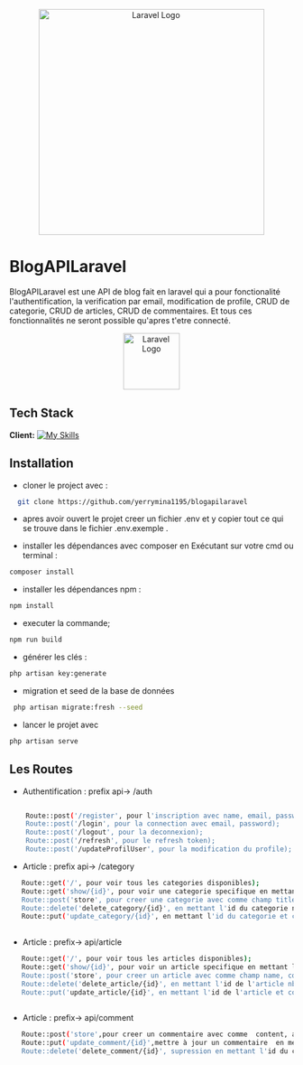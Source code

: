 <p align="center"><a href="https://laravel.com" target="_blank"><img src="https://raw.githubusercontent.com/laravel/art/master/logo-lockup/5%20SVG/2%20CMYK/1%20Full%20Color/laravel-logolockup-cmyk-red.svg" width="400" alt="Laravel Logo"></a></p>

# BlogAPILaravel

BlogAPILaravel est une API de blog fait en laravel qui a pour fonctionalité l'authentification, la verification par email, modification de profile, CRUD de categorie, CRUD de articles, CRUD de commentaires. Et tous ces fonctionnalités ne seront possible qu'apres t'etre connecté.



<p align="center"><a href="#" target="_blank"><img src="https://volkeno.com/images/logo.svg" width="100" alt="Laravel Logo"/></a></p>



## Tech Stack

**Client:**  [![My Skills](https://skillicons.dev/icons?i=laravel&&theme=light)](https://skillicons.dev)





## Installation

- cloner le project avec :

```bash
  git clone https://github.com/yerrymina1195/blogapilaravel
```
- apres avoir ouvert le projet creer un fichier .env et y copier tout ce qui se trouve dans le fichier .env.exemple .

- installer les dépendances avec composer en Exécutant sur votre cmd ou terminal : 
```bash
composer install
```
- installer les dépendances npm :
```bash
npm install
```
- executer la commande;
```bash
npm run build
```
- générer les clés :
```bash
php artisan key:generate
```
- migration et seed de la base de données
```bash
 php artisan migrate:fresh --seed 
```
- lancer le projet avec
```bash
php artisan serve 
```
## Les Routes 
- Authentification : prefix api-> /auth
```bash

    Route::post('/register', pour l'inscription avec name, email, password, password_confirmation);
    Route::post('/login', pour la connection avec email, password);
    Route::post('/logout', pour la deconnexion);
    Route::post('/refresh', pour le refresh token);  
    Route::post('/updateProfilUser', pour la modification du profile);     
```

- Article : prefix api-> /category
```bash
   Route::get('/', pour voir tous les categories disponibles);
   Route::get('show/{id}', pour voir une categorie specifique en mettant l'id du categorie comme parametre);
   Route::post('store', pour creer une categorie avec comme champ title nb: auth necessaire );
   Route::delete('delete_category/{id}', en mettant l'id du categorie nb: auth necessaire );
   Route::put('update_category/{id}', en mettant l'id du categorie et comme champ title nb: auth necessaire   );
       
```

- Article : prefix-> api/article
```bash
   Route::get('/', pour voir tous les articles disponibles);
   Route::get('show/{id}', pour voir un article specifique en mettant l'id du article comme parametre);
   Route::post('store', pour creer un article avec comme champ name, content, category_Id, image(nullabe) nb: auth necessaire );
   Route::delete('delete_article/{id}', en mettant l'id de l'article nb: auth necessaire );
   Route::put('update_article/{id}', en mettant l'id de l'article et comme champ name, content, category_Id, image(nullabe) nb: auth necessaire   );
       
```

- Article : prefix-> api/comment
```bash
   Route::post('store',pour creer un commentaire avec comme  content, article_Id,  nb: auth necessaire );
   Route::put('update_comment/{id}',mettre à jour un commentaire  en mettant l'id du commentaire nb: auth necessaire);
   Route::delete('delete_comment/{id}', supression en mettant l'id du commentaire  nb: auth necessaire );

```

